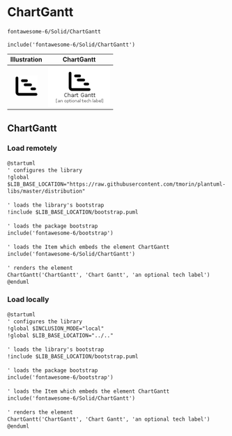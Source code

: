 # ChartGantt


```text
fontawesome-6/Solid/ChartGantt
```

```text
include('fontawesome-6/Solid/ChartGantt')
```



| Illustration | ChartGantt |
| :---: | :---: |
| ![illustration for Illustration](../../fontawesome-6/Solid/ChartGantt.png) | ![illustration for ChartGantt](../../fontawesome-6/Solid/ChartGantt.Local.png) |




## ChartGantt

### Load remotely
```plantuml
@startuml
' configures the library
!global $LIB_BASE_LOCATION="https://raw.githubusercontent.com/tmorin/plantuml-libs/master/distribution"

' loads the library's bootstrap
!include $LIB_BASE_LOCATION/bootstrap.puml

' loads the package bootstrap
include('fontawesome-6/bootstrap')

' loads the Item which embeds the element ChartGantt
include('fontawesome-6/Solid/ChartGantt')

' renders the element
ChartGantt('ChartGantt', 'Chart Gantt', 'an optional tech label')
@enduml
```

### Load locally
```plantuml
@startuml
' configures the library
!global $INCLUSION_MODE="local"
!global $LIB_BASE_LOCATION="../.."

' loads the library's bootstrap
!include $LIB_BASE_LOCATION/bootstrap.puml

' loads the package bootstrap
include('fontawesome-6/bootstrap')

' loads the Item which embeds the element ChartGantt
include('fontawesome-6/Solid/ChartGantt')

' renders the element
ChartGantt('ChartGantt', 'Chart Gantt', 'an optional tech label')
@enduml
```

